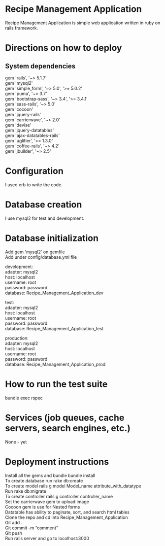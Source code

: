 # **Recipe Management Application**

Recipe Management Application is simple web application written in ruby on rails framework.

# **Directions on how to deploy**

## **System dependencies**

gem 'rails', '~> 5.1.7'<br/>
gem 'mysql2'<br/>
gem 'simple_form', '~> 5.0', '>= 5.0.2'<br/>
gem 'puma', '~> 3.7'<br/>
gem 'bootstrap-sass', '~> 3.4', '>= 3.4.1'<br/>
gem 'sass-rails', '~> 5.0'<br/>
gem 'cocoon'<br/>
gem 'jquery-rails'<br/>
gem 'carrierwave', '~> 2.0'<br/>
gem 'devise'<br/>
gem 'jquery-datatables'<br/>
gem 'ajax-datatables-rails'<br/>
gem 'uglifier', '>= 1.3.0'<br/>
gem 'coffee-rails', '~> 4.2'<br/>
gem 'jbuilder', '~> 2.5'<br />

# **Configuration**

I used erb to write the code.

# **Database creation**

I use mysql2 for test and development.

# **Database initialization**

Add gem 'mysql2' on gemfile<br/>
Add under config/database.yml file<br/>

development:<br/>
  adapter: mysql2<br/>
  host: localhost<br/>
  username: root<br/>
  password: password<br/>
  database: Recipe_Management_Application_dev<br/>
 
test:<br/>
  adapter: mysql2<br/>
  host: localhost<br/>
  username: root<br/>
  password: password<br/>
  database: Recipe_Management_Application_test <br/>

production:<br/>
  adapter: mysql2<br/>
  host: localhost<br/>
  username: root<br/>
  password: password<br/>
  database: Recipe_Management_Application_prod <br/>

# **How to run the test suite**

bundle exec rspec

# **Services (job queues, cache servers, search engines, etc.)**

None - yet

# **Deployment instructions**

Install all the gems and bundle bundle install<br/>
To create database run rake db:create<br/>
To create model rails g model Model_name attribute_with_datatype<br/>
Run rake db:migrate<br/>
To create controller rails g controller controller_name <br/>
Set the carrierwave gem to upload image<br/>
Cocoon gem is use for Nested forms<br/>
Datatable has ability to paginate, sort, and search html tables<br/>
Clone the repo and cd into Recipe_Management_Application<br/>
Git add .<br/>
Git commit -m “comment”<br/>
Git push<br/>
Run rails server and go to locolhost:3000<br/>





